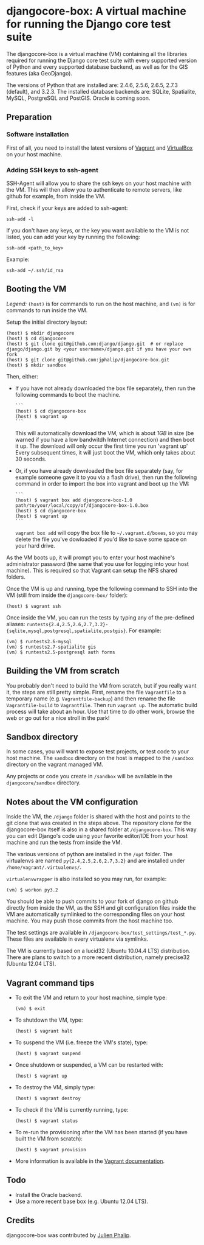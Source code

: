 djangocore-box: A virtual machine for running the Django core test suite
========================================================================

The djangocore-box is a virtual machine (VM) containing all the libraries
required for running the Django core test suite with every supported version of
Python and every supported database backend, as well as for the GIS features
(aka GeoDjango).

The versions of Python that are installed are: 2.4.6, 2.5.6, 2.6.5, 2.7.3
(default), and 3.2.3. The installed database backends are: SQLite, Spatialite,
MySQL, PostgreSQL and PostGIS. Oracle is coming soon.

Preparation
-----------

### Software installation

First of all, you need to install the latest versions of
[Vagrant](http://downloads.vagrantup.com/) and
[VirtualBox](https://www.virtualbox.org/wiki/Downloads) on your host machine.


### Adding SSH keys to ssh-agent

SSH-Agent will allow you to share the ssh keys on your host machine with the
VM. This will then allow you to authenticate to remote servers, like github
for example, from inside the VM.

First, check if your keys are added to ssh-agent:

    ssh-add -l

If you don't have any keys, or the key you want available to the VM is not
listed, you can add your key by running the following:

    ssh-add <path_to_key>

Example:

    ssh-add ~/.ssh/id_rsa

Booting the VM
--------------

_Legend:_ `(host)` is for commands to run on the host machine, and `(vm)` is
for commands to run inside the VM.

Setup the initial directory layout:

    (host) $ mkdir djangocore
    (host) $ cd djangocore
    (host) $ git clone git@github.com:django/django.git  # or replace django/django.git by <your username>/django.git if you have your own fork
    (host) $ git clone git@github.com:jphalip/djangocore-box.git
    (host) $ mkdir sandbox

Then, either:

* If you have not already downloaded the box file separately, then run the
  following commands to boot the machine.

      ```
      (host) $ cd djangocore-box
      (host) $ vagrant up
      ```

  This will automatically download the VM, which is about _1GB_ in size (be
  warned if you have a low bandwitdh Internet connection) and then boot it up.
  The download will only occur the first time you run 'vagrant up'
  Every subsequent times, it will just boot the VM, which only takes about 30
  seconds.

* Or, if you have already downloaded the box file separately (say, for example
  someone gave it to you via a flash drive), then run the following command in
  order to import the box into vagrant and boot up the VM:

      ```
      (host) $ vagrant box add djangocore-box-1.0 path/to/your/local/copy/of/djangocore-box-1.0.box
      (host) $ cd djangocore-box
      (host) $ vagrant up
      ```

  `vagrant box add` will copy the box file to `~/.vagrant.d/boxes`, so you may
  delete the file you've dowloaded if you'd like to save some space on your
  hard drive.

As the VM boots up, it will prompt you to enter your host machine's
administrator password (the same that you use for logging into your host
machine). This is required so that Vagrant can setup the NFS shared folders.

Once the VM is up and running, type the following command to SSH into the VM
(still from inside the `djangocore-box/` folder):

    (host) $ vagrant ssh

Once inside the VM, you can run the tests by typing any of the pre-defined
aliases: `runtests{2.4,2.5,2.6,2.7,3.2}-{sqlite,mysql,postgresql,spatialite,postgis}`.
For example:

    (vm) $ runtests2.6-mysql
    (vm) $ runtests2.7-spatialite gis
    (vm) $ runtests2.5-postgresql auth forms

Building the VM from scratch
----------------------------

You probably don't need to build the VM from scratch, but if you really want
it, the steps are still pretty simple. First, rename the file `Vagrantfile` to
a temporary name (e.g. `Vagrantfile-backup`) and then rename the file
`Vagrantfile-build` to `Vagrantfile`. Then run `vagrant up`. The automatic
build process will take about an hour. Use that time to do other work, browse
the web or go out for a nice stroll in the park!

Sandbox directory
-----------------

In some cases, you will want to expose test projects, or test code to your host
machine. The `sandbox` directory on the host is mapped to the `/sandbox`
directory on the vagrant managed VM.

Any projects or code you create in `/sandbox` will be available in the
`djangocore/sandbox` directory.

Notes about the VM configuration
--------------------------------

Inside the VM, the `/django` folder is shared with the host and points to the
git clone that was created in the steps above. The repository clone for the
djangocore-box itself is also in a shared folder at `/djangocore-box`. This way
you can edit Django's code using your favorite editor/IDE from your host
machine and run the tests from inside the VM.

The various versions of python are installed in the `/opt` folder. The
virtualenvs are named `py{2.4,2.5,2.6,2.7,3.2}` and are installed under
`/home/vagrant/.virtualenvs/`.

`virtualenvwrapper` is also installed so you may run, for example:

    (vm) $ workon py3.2

You should be able to push commits to your fork of django on github directly
from inside the VM, as the SSH and git configuration files inside the VM are
automatically symlinked to the corresponding files on your host machine. You
may push those commits from the host machine too.

The test settings are available in `/djangocore-box/test_settings/test_*.py`.
These files are available in every virtualenv via symlinks.

The VM is currently based on a lucid32 (Ubuntu 10.04.4 LTS) distribution. There
are plans to switch to a more recent distribution, namely precise32 (Ubuntu
12.04 LTS).

Vagrant command tips
--------------------

- To exit the VM and return to your host machine, simple type:

    `(vm) $ exit`

- To shutdown the VM, type:

    `(host) $ vagrant halt`

- To suspend the VM (i.e. freeze the VM's state), type:

    `(host) $ vagrant suspend`

- Once shutdown or suspended, a VM can be restarted with:

    `(host) $ vagrant up`

- To destroy the VM, simply type:

    `(host) $ vagrant destroy`

- To check if the VM is currently running, type:

    `(host) $ vagrant status`

- To re-run the provisioning after the VM has been started (if you have built
  the VM from scratch):

    `(host) $ vagrant provision`

- More information is available in the [Vagrant documentation](http://vagrantup.com/v1/docs/index.html).


Todo
----

- Install the Oracle backend.
- Use a more recent base box (e.g. Ubuntu 12.04 LTS).

Credits
-------

djangocore-box was contributed by [Julien Phalip](https://twitter.com/julienphalip).
